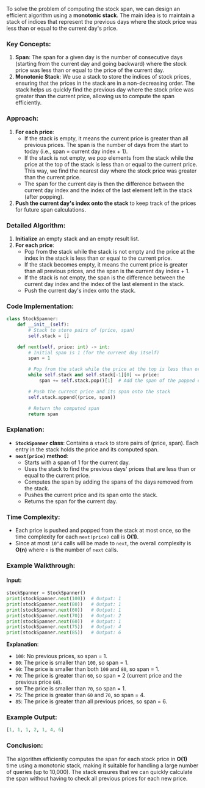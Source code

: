 To solve the problem of computing the stock span, we can design an efficient algorithm using a **monotonic stack**. The main idea is to maintain a stack of indices that represent the previous days where the stock price was less than or equal to the current day's price.

### Key Concepts:
1. **Span**: The span for a given day is the number of consecutive days (starting from the current day and going backward) where the stock price was less than or equal to the price of the current day.
2. **Monotonic Stack**: We use a stack to store the indices of stock prices, ensuring that the prices in the stack are in a non-decreasing order. The stack helps us quickly find the previous day where the stock price was greater than the current price, allowing us to compute the span efficiently.

### Approach:
1. **For each price**:
   - If the stack is empty, it means the current price is greater than all previous prices. The span is the number of days from the start to today (i.e., span = current day index + 1).
   - If the stack is not empty, we pop elements from the stack while the price at the top of the stack is less than or equal to the current price. This way, we find the nearest day where the stock price was greater than the current price.
   - The span for the current day is then the difference between the current day index and the index of the last element left in the stack (after popping).
2. **Push the current day's index onto the stack** to keep track of the prices for future span calculations.

### Detailed Algorithm:
1. **Initialize** an empty stack and an empty result list.
2. **For each price**:
   - Pop from the stack while the stack is not empty and the price at the index in the stack is less than or equal to the current price.
   - If the stack becomes empty, it means the current price is greater than all previous prices, and the span is the current day index + 1.
   - If the stack is not empty, the span is the difference between the current day index and the index of the last element in the stack.
   - Push the current day's index onto the stack.

### Code Implementation:

```python
class StockSpanner:
    def __init__(self):
        # Stack to store pairs of (price, span)
        self.stack = []

    def next(self, price: int) -> int:
        # Initial span is 1 (for the current day itself)
        span = 1

        # Pop from the stack while the price at the top is less than or equal to the current price
        while self.stack and self.stack[-1][0] <= price:
            span += self.stack.pop()[1]  # Add the span of the popped element to the current span

        # Push the current price and its span onto the stack
        self.stack.append((price, span))

        # Return the computed span
        return span
```

### Explanation:
- **`StockSpanner` class**: Contains a `stack` to store pairs of (price, span). Each entry in the stack holds the price and its computed span.
- **`next(price)` method**:
  - Starts with a span of 1 for the current day.
  - Uses the stack to find the previous days' prices that are less than or equal to the current price.
  - Computes the span by adding the spans of the days removed from the stack.
  - Pushes the current price and its span onto the stack.
  - Returns the span for the current day.

### Time Complexity:
- Each price is pushed and popped from the stack at most once, so the time complexity for each `next(price)` call is **O(1)**.
- Since at most `10^4` calls will be made to `next`, the overall complexity is **O(n)** where `n` is the number of `next` calls.

### Example Walkthrough:

#### Input:
```python
stockSpanner = StockSpanner()
print(stockSpanner.next(100))  # Output: 1
print(stockSpanner.next(80))   # Output: 1
print(stockSpanner.next(60))   # Output: 1
print(stockSpanner.next(70))   # Output: 2
print(stockSpanner.next(60))   # Output: 1
print(stockSpanner.next(75))   # Output: 4
print(stockSpanner.next(85))   # Output: 6
```

**Explanation**:
- `100`: No previous prices, so span = 1.
- `80`: The price is smaller than `100`, so span = 1.
- `60`: The price is smaller than both `100` and `80`, so span = 1.
- `70`: The price is greater than `60`, so span = 2 (current price and the previous price `60`).
- `60`: The price is smaller than `70`, so span = 1.
- `75`: The price is greater than `60` and `70`, so span = 4.
- `85`: The price is greater than all previous prices, so span = 6.

### Example Output:
```python
[1, 1, 1, 2, 1, 4, 6]
```

### Conclusion:
The algorithm efficiently computes the span for each stock price in **O(1)** time using a monotonic stack, making it suitable for handling a large number of queries (up to 10,000). The stack ensures that we can quickly calculate the span without having to check all previous prices for each new price.
